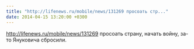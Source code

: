 ```yaml
---
title: "http://lifenews.ru/mobile/news/131269 просоать стр..."
date: 2014-04-15 13:20:00 +0300
---
```


http://lifenews.ru/mobile/news/131269 просоать страну, начать войну, за-то Януковича сбросили.


